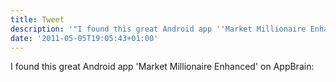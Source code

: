 ```yaml
---
title: Tweet
description: '"I found this great Android app ''Market Millionaire Enhanced'' on AppBrain: "'
date: '2011-05-05T19:05:43+01:00'
---
```

I found this great Android app 'Market Millionaire Enhanced' on AppBrain: 
